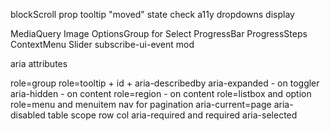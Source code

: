 blockScroll prop
tooltip "moved" state 
check a11y dropdowns display

MediaQuery
Image
OptionsGroup for Select
ProgressBar
ProgressSteps
ContextMenu
Slider
subscribe-ui-event mod

aria attributes

role=group
role=tooltip + id + aria-describedby
aria-expanded - on toggler
aria-hidden - on content
role=region - on content
role=listbox and option
role=menu and menuitem
nav for pagination
aria-current=page
aria-disabled
table scope row col
aria-required and required
aria-selected
